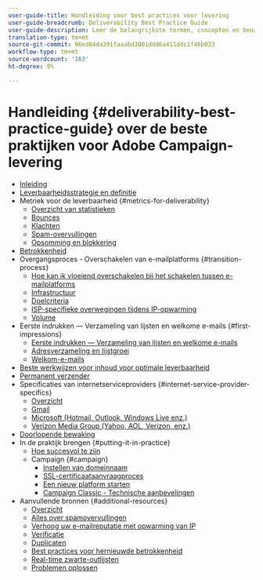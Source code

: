 ```yaml
---
user-guide-title: Handleiding voor best practices voor levering
user-guide-breadcrumb: Deliverability Best Practice Guide
user-guide-description: Leer de belangrijkste termen, concepten en benaderingen van de leverbaarheid om u in staat te stellen uw marketingprogramma te laten slagen.
translation-type: tm+mt
source-git-commit: 96ed84da391faaabd3001ddd6a411ddc1f46b033
workflow-type: tm+mt
source-wordcount: '163'
ht-degree: 9%

---
```



# Handleiding {#deliverability-best-practice-guide} over de beste praktijken voor Adobe Campaign-levering

+ [Inleiding](/help/introduction.md)
+ [Leverbaarheidsstrategie en definitie](/help/deliverability-strategy-and-definition.md)
+ Metriek voor de leverbaarheid {#metrics-for-deliverability}
   + [Overzicht van statistieken](/help/metrics/metrics-overview.md)
   + [Bounces](/help/metrics/bounces.md)
   + [Klachten](/help/metrics/complaints.md)
   + [Spam-overvullingen](/help/metrics/spam-traps.md)
   + [Opsomming en blokkering](/help/metrics/bulking-and-blocking.md)
+ [Betrokkenheid](/help/engagement.md)
+ Overgangsproces - Overschakelen van e-mailplatforms {#transition-process}
   + [Hoe kan ik vloeiend overschakelen bij het schakelen tussen e-mailplatforms](/help/transition-process/switching-email-platforms.md)
   + [Infrastructuur](/help/transition-process/infrastructure.md)
   + [Doelcriteria](/help/transition-process/targeting-criteria.md)
   + [ISP-specifieke overwegingen tijdens IP-opwarming](/help/transition-process/isp-specific-considerations-during-ip-warming.md)
   + [Volume](/help/transition-process/volume.md)
+ Eerste indrukken — Verzameling van lijsten en welkome e-mails {#first-impressions}
   + [Eerste indrukken — Verzameling van lijsten en welkome e-mails](/help/first-impressions/introduction.md)
   + [Adresverzameling en lijstgroei](/help/first-impressions/address-collection-and-list-growth.md)
   + [Welkom-e-mails](/help/first-impressions/welcome-emails.md)
+ [Beste werkwijzen voor inhoud voor optimale leverbaarheid](/help/content-best-practices-for-optimal-delivery.md)
+ [Permanent verzender](/help/sender-permanence.md)
+ Specificaties van internetserviceproviders {#internet-service-provider-specifics}
   + [Overzicht](/help/internet-service-provider-specifics/overview.md)
   + [Gmail](/help/internet-service-provider-specifics/gmail.md)
   + [Microsoft (Hotmail, Outlook, Windows Live enz.)](/help/internet-service-provider-specifics/microsoft.md)
   + [Verizon Media Group (Yahoo, AOL, Verizon, enz.)](/help/internet-service-provider-specifics/verizon-media-group.md)
+ [Doorlopende bewaking](/help/ongoing-monitoring.md)
+ In de praktijk brengen {#putting-it-in-practice}
   + [Hoe succesvol te zijn](/help/putting-it-in-practice/how-to-reach-success.md)
   + Campaign {#campaign}
      + [Instellen van domeinnaam](/help/putting-it-in-practice/ac-domain-name-setup.md)
      + [SSL-certificaataanvraagproces](/help/putting-it-in-practice/ac-ssl-certificate-request.md)
      + [Een nieuw platform starten](/help/putting-it-in-practice/ac-starting-new-platform.md)
      + [Campaign Classic - Technische aanbevelingen](/help/putting-it-in-practice/acc-technical-recommendations.md)
+ Aanvullende bronnen {#additional-resources}
   + [Overzicht](/help/additional-resources/general-resources.md)
   + [Alles over spamovervullingen](/help/additional-resources/all-about-spam-traps.md)
   + [Verhoog uw e-mailreputatie met opwarming van IP](/help/additional-resources/increase-reputation-with-ip-warming.md)
   + [Verificatie](/help/additional-resources/authentication.md)
   + [Duplicaten](/help/additional-resources/duplicates.md)
   + [Best practices voor hernieuwde betrokkenheid](/help/additional-resources/re-engagement.md)
   + [Real-time zwarte-outlijsten](/help/additional-resources/blocklist-databases.md)
   + [Problemen oplossen](/help/additional-resources/troubleshooting.md)
